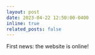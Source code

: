 ```yaml
---
layout: post
date: 2023-04-22 12:50:00-0400
inline: true
related_posts: false
---
```


First news: the website is online!
